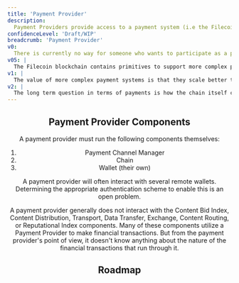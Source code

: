 ```yaml
---
title: 'Payment Provider'
description: 
  Payment Providers provide access to a payment system (i.e the Filecoin Chain + Payment Channels) via which people can pay for retrievals. Payments are the only part of the retrieval market that interfaces with a blockchain. As major "hub and spoke" payment providers emerge, actual interactions with the Filecoin Blockchain may simply go through them. Everyone else would then be able to participate without having to run a full Filecoin validator node.
confidenceLevel: 'Draft/WIP'
breadcrumb: 'Payment Provider'
v0: 
  There is currently no way for someone who wants to participate as a payment provider in the retrieval market to make money doings so. Instead, payments are run directly on client and provider nodes.
v05: |
  The Filecoin blockchain contains primitives to support more complex payment channel schemes like "hub and spoke". However, none of these primitives have ever fully been used on mainnet. Before any work towards more robust payment provider system begins in earnest, the first step is exercise the Filecoin chain primitives and determine what, if anything, needs to change to support complex systems of payment in the retrieval market. If changes are required, they would have to go through a FIP process and an actors upgrade, so it makes sense to start early.
v1: |
  The value of more complex payment systems is that they scale better than a system where every time two parties transact they setup a direct channel. The moment when this scaling becomes a neccesity for the retrieval market is a bit hard to predict. In the immediate sense, more can be done to unblock the existing simple PaymentChannelManager. At the same time, if retrievals are ever to compete in the CDN space, we simply can't block on chain operations, ever, in the context of retrieval.
v2: |
  The long term question in terms of payments is how the chain itself can incentivize retrieval. This is an semi-open research question, which it probably makes sense to devote time to sooner rather than later, even if actual development doesn't start for a year or two. 
---
```


<Header />

## Payment Provider Components

A payment provider must run the following components themselves:

1. Payment Channel Manager
2. Chain
3. Wallet (their own)

A payment provider will often interact with several remote wallets. Determining the appropriate authentication scheme to enable this is an open problem.

A payment provider generally does not interact with the Content Bid Index,  Content Distribution, Transport, Data Transfer, Exchange, Content Routing, or Reputational Index components. Many of these components utilize a Payment Provider to make financial transactions. But from the payment provider's point of view, it doesn't know anything about the nature of the financial transactions that run through it.

## Roadmap

<RoadMapPage />